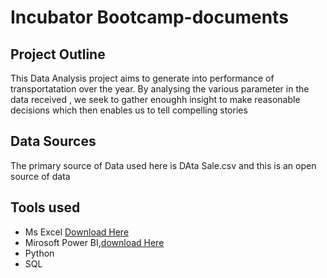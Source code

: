 # Incubator Bootcamp-documents
## Project Outline
This Data Analysis project aims to generate into performance of transportatation over the year. By analysing the various parameter in the data received , we seek to gather enoughh insight to make reasonable decisions which then enables us to tell compelling stories

## Data Sources
The primary source of Data used here is DAta Sale.csv and this is an open source of data

## Tools used
- Ms Excel [Download Here](https://www.microsoft.com/en-us/microsoft-365/excel)
- Mirosoft Power BI,[download Here](https://www.microsoft.com/en-us/download/details.aspx?id=58494)
- Python
- SQL
